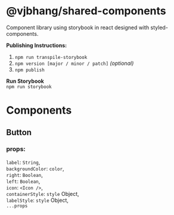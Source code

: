 # @vjbhang/shared-components

Component library using storybook in react designed with styled-components.

**Publishing Instructions:**

1. `npm run transpile-storybook`
2. `npm version [major / minor / patch]` _(optional)_
3. `npm publish`

**Run Storybook**  
`npm run storybook`

# Components

## Button

### props:

`label`: `String`,  
`backgroundColor`: `color`,  
`right`: `Boolean`,  
`left`: `Boolean`,  
`icon`: `<Icon />`,  
`containerStyle`: `style` Object,  
`labelStyle`: `style` Object,  
`...props`
